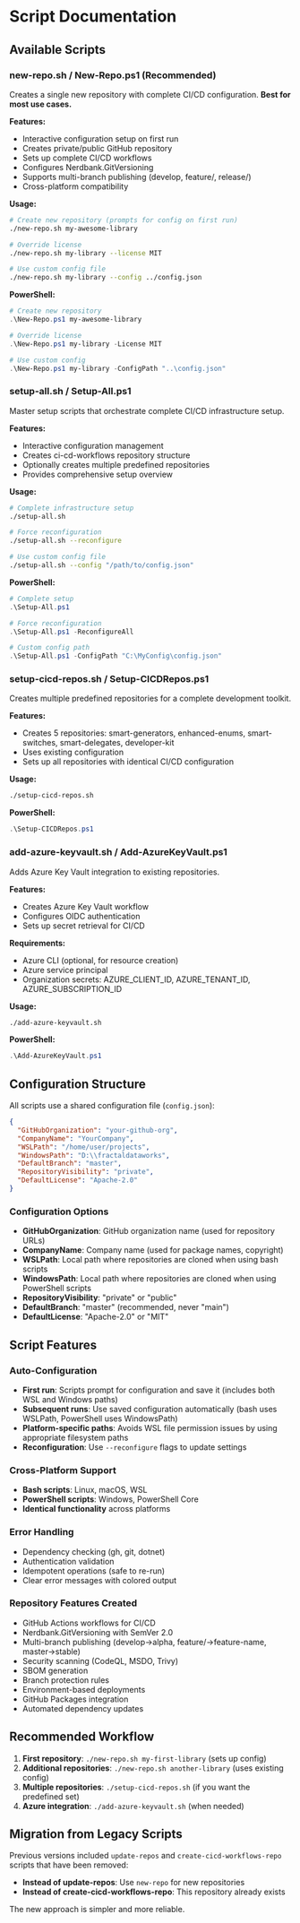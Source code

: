 # Script Documentation

## Available Scripts

### new-repo.sh / New-Repo.ps1 (Recommended)

Creates a single new repository with complete CI/CD configuration. **Best for most use cases.**

**Features:**
- Interactive configuration setup on first run
- Creates private/public GitHub repository
- Sets up complete CI/CD workflows
- Configures Nerdbank.GitVersioning
- Supports multi-branch publishing (develop, feature/, release/)
- Cross-platform compatibility

**Usage:**
```bash
# Create new repository (prompts for config on first run)
./new-repo.sh my-awesome-library

# Override license
./new-repo.sh my-library --license MIT

# Use custom config file
./new-repo.sh my-library --config ../config.json
```

**PowerShell:**
```powershell
# Create new repository
.\New-Repo.ps1 my-awesome-library

# Override license
.\New-Repo.ps1 my-library -License MIT

# Use custom config
.\New-Repo.ps1 my-library -ConfigPath "..\config.json"
```

### setup-all.sh / Setup-All.ps1

Master setup scripts that orchestrate complete CI/CD infrastructure setup.

**Features:**
- Interactive configuration management
- Creates ci-cd-workflows repository structure
- Optionally creates multiple predefined repositories
- Provides comprehensive setup overview

**Usage:**
```bash
# Complete infrastructure setup
./setup-all.sh

# Force reconfiguration
./setup-all.sh --reconfigure

# Use custom config file
./setup-all.sh --config "/path/to/config.json"
```

**PowerShell:**
```powershell
# Complete setup
.\Setup-All.ps1

# Force reconfiguration
.\Setup-All.ps1 -ReconfigureAll

# Custom config path
.\Setup-All.ps1 -ConfigPath "C:\MyConfig\config.json"
```

### setup-cicd-repos.sh / Setup-CICDRepos.ps1

Creates multiple predefined repositories for a complete development toolkit.

**Features:**
- Creates 5 repositories: smart-generators, enhanced-enums, smart-switches, smart-delegates, developer-kit
- Uses existing configuration
- Sets up all repositories with identical CI/CD configuration

**Usage:**
```bash
./setup-cicd-repos.sh
```

**PowerShell:**
```powershell
.\Setup-CICDRepos.ps1
```

### add-azure-keyvault.sh / Add-AzureKeyVault.ps1

Adds Azure Key Vault integration to existing repositories.

**Features:**
- Creates Azure Key Vault workflow
- Configures OIDC authentication
- Sets up secret retrieval for CI/CD

**Requirements:**
- Azure CLI (optional, for resource creation)
- Azure service principal
- Organization secrets: AZURE_CLIENT_ID, AZURE_TENANT_ID, AZURE_SUBSCRIPTION_ID

**Usage:**
```bash
./add-azure-keyvault.sh
```

**PowerShell:**
```powershell
.\Add-AzureKeyVault.ps1
```

## Configuration Structure

All scripts use a shared configuration file (`config.json`):

```json
{
  "GitHubOrganization": "your-github-org",
  "CompanyName": "YourCompany",
  "WSLPath": "/home/user/projects", 
  "WindowsPath": "D:\\fractaldataworks",
  "DefaultBranch": "master",
  "RepositoryVisibility": "private",
  "DefaultLicense": "Apache-2.0"
}
```

### Configuration Options

- **GitHubOrganization**: GitHub organization name (used for repository URLs)
- **CompanyName**: Company name (used for package names, copyright)
- **WSLPath**: Local path where repositories are cloned when using bash scripts
- **WindowsPath**: Local path where repositories are cloned when using PowerShell scripts
- **RepositoryVisibility**: "private" or "public"
- **DefaultBranch**: "master" (recommended, never "main")
- **DefaultLicense**: "Apache-2.0" or "MIT"

## Script Features

### Auto-Configuration
- **First run**: Scripts prompt for configuration and save it (includes both WSL and Windows paths)
- **Subsequent runs**: Use saved configuration automatically (bash uses WSLPath, PowerShell uses WindowsPath)
- **Platform-specific paths**: Avoids WSL file permission issues by using appropriate filesystem paths
- **Reconfiguration**: Use `--reconfigure` flags to update settings

### Cross-Platform Support
- **Bash scripts**: Linux, macOS, WSL
- **PowerShell scripts**: Windows, PowerShell Core
- **Identical functionality** across platforms

### Error Handling
- Dependency checking (gh, git, dotnet)
- Authentication validation
- Idempotent operations (safe to re-run)
- Clear error messages with colored output

### Repository Features Created
- GitHub Actions workflows for CI/CD
- Nerdbank.GitVersioning with SemVer 2.0
- Multi-branch publishing (develop→alpha, feature/→feature-name, master→stable)
- Security scanning (CodeQL, MSDO, Trivy)
- SBOM generation
- Branch protection rules
- Environment-based deployments
- GitHub Packages integration
- Automated dependency updates

## Recommended Workflow

1. **First repository**: `./new-repo.sh my-first-library` (sets up config)
2. **Additional repositories**: `./new-repo.sh another-library` (uses existing config)
3. **Multiple repositories**: `./setup-cicd-repos.sh` (if you want the predefined set)
4. **Azure integration**: `./add-azure-keyvault.sh` (when needed)

## Migration from Legacy Scripts

Previous versions included `update-repos` and `create-cicd-workflows-repo` scripts that have been removed:

- **Instead of update-repos**: Use `new-repo` for new repositories
- **Instead of create-cicd-workflows-repo**: This repository already exists

The new approach is simpler and more reliable.